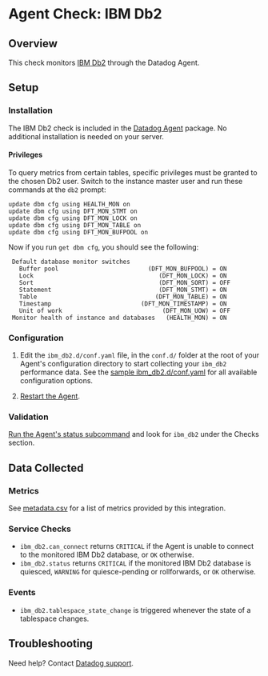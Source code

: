 # Agent Check: IBM Db2

## Overview

This check monitors [IBM Db2][1] through the Datadog Agent.

## Setup

### Installation

The IBM Db2 check is included in the [Datadog Agent][2] package.
No additional installation is needed on your server.

#### Privileges

To query metrics from certain tables, specific privileges must be granted to the chosen Db2 user.
Switch to the instance master user and run these commands at the `db2` prompt:

```
update dbm cfg using HEALTH_MON on
update dbm cfg using DFT_MON_STMT on
update dbm cfg using DFT_MON_LOCK on
update dbm cfg using DFT_MON_TABLE on
update dbm cfg using DFT_MON_BUFPOOL on
```

Now if you run `get dbm cfg`, you should see the following:

```
 Default database monitor switches
   Buffer pool                         (DFT_MON_BUFPOOL) = ON
   Lock                                   (DFT_MON_LOCK) = ON
   Sort                                   (DFT_MON_SORT) = OFF
   Statement                              (DFT_MON_STMT) = ON
   Table                                 (DFT_MON_TABLE) = ON
   Timestamp                         (DFT_MON_TIMESTAMP) = ON
   Unit of work                            (DFT_MON_UOW) = OFF
 Monitor health of instance and databases   (HEALTH_MON) = ON
```

### Configuration

1. Edit the `ibm_db2.d/conf.yaml` file, in the `conf.d/` folder at the root of your Agent's configuration directory to start collecting your `ibm_db2` performance data. See the [sample ibm_db2.d/conf.yaml][2] for all available configuration options.

2. [Restart the Agent][3].

### Validation

[Run the Agent's status subcommand][4] and look for `ibm_db2` under the Checks section.

## Data Collected

### Metrics

See [metadata.csv][5] for a list of metrics provided by this integration.

### Service Checks

- `ibm_db2.can_connect` returns `CRITICAL` if the Agent is unable to connect to
  the monitored IBM Db2 database, or `OK` otherwise.
- `ibm_db2.status` returns `CRITICAL` if the monitored IBM Db2 database is
  quiesced, `WARNING` for quiesce-pending or rollforwards, or `OK` otherwise.

### Events

- `ibm_db2.tablespace_state_change` is triggered whenever the state of a tablespace changes.

## Troubleshooting

Need help? Contact [Datadog support][6].

[1]: https://www.ibm.com/analytics/us/en/db2
[2]: https://github.com/DataDog/integrations-core/blob/master/ibm_db2/datadog_checks/ibm_db2/data/conf.yaml.example
[3]: https://docs.datadoghq.com/agent/faq/agent-commands/#start-stop-restart-the-agent
[4]: https://docs.datadoghq.com/agent/faq/agent-commands/#agent-status-and-information
[5]: https://github.com/DataDog/integrations-core/blob/master/ibm_db2/metadata.csv
[6]: https://docs.datadoghq.com/help
